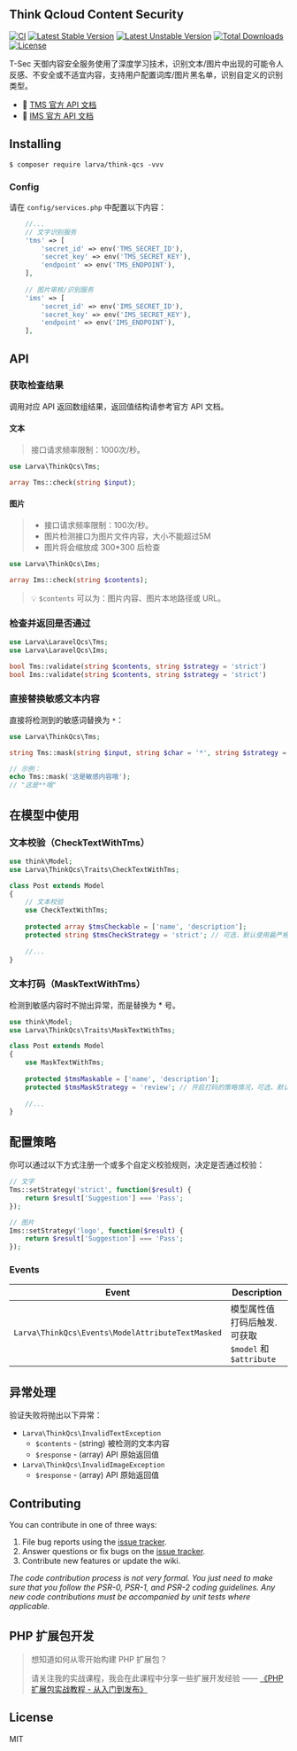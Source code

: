 Think Qcloud Content Security 
---

[![CI](https://github.com/overtrue/laravel-qcs/actions/workflows/ci.yml/badge.svg)](https://github.com/overtrue/laravel-qcs/actions/workflows/ci.yml)
[![Latest Stable Version](https://poser.pugx.org/overtrue/laravel-qcs/v/stable.svg)](https://packagist.org/packages/overtrue/laravel-qcs) 
[![Latest Unstable Version](https://poser.pugx.org/overtrue/laravel-qcs/v/unstable.svg)](https://packagist.org/packages/overtrue/laravel-qcs) 
[![Total Downloads](https://poser.pugx.org/overtrue/laravel-qcs/downloads)](https://packagist.org/packages/overtrue/laravel-qcs) 
[![License](https://poser.pugx.org/overtrue/laravel-qcs/license)](https://packagist.org/packages/overtrue/laravel-qcs)

T-Sec 天御内容安全服务使用了深度学习技术，识别文本/图片中出现的可能令人反感、不安全或不适宜内容，支持用户配置词库/图片黑名单，识别自定义的识别类型。

- :book: [TMS 官方 API 文档](https://cloud.tencent.com/product/tms)
- :book: [IMS 官方 API 文档](https://cloud.tencent.com/product/ims)

## Installing

```shell
$ composer require larva/think-qcs -vvv
```

### Config

请在 `config/services.php` 中配置以下内容：

```php
    //...
    // 文字识别服务
    'tms' => [
        'secret_id' => env('TMS_SECRET_ID'),
        'secret_key' => env('TMS_SECRET_KEY'),
        'endpoint' => env('TMS_ENDPOINT'),
    ],
    
    // 图片审核/识别服务
    'ims' => [
        'secret_id' => env('IMS_SECRET_ID'),
        'secret_key' => env('IMS_SECRET_KEY'),
        'endpoint' => env('IMS_ENDPOINT'),
    ],
```

## API

### 获取检查结果

调用对应 API 返回数组结果，返回值结构请参考官方 API 文档。

#### 文本

> 接口请求频率限制：1000次/秒。

```php
use Larva\ThinkQcs\Tms;

array Tms::check(string $input);
```

#### 图片

> - 接口请求频率限制：100次/秒。
> - 图片检测接口为图片文件内容，大小不能超过5M
> - 图片将会缩放成 300*300 后检查

```php
use Larva\ThinkQcs\Ims;

array Ims::check(string $contents);
```
> 💡 `$contents` 可以为：图片内容、图片本地路径或 URL。

### 检查并返回是否通过

```php
use Larva\LaravelQcs\Tms;
use Larva\LaravelQcs\Ims;

bool Tms::validate(string $contents, string $strategy = 'strict')
bool Ims::validate(string $contents, string $strategy = 'strict')
```

### 直接替换敏感文本内容

直接将检测到的敏感词替换为 `*`：

```php
use Larva\ThinkQcs\Tms;

string Tms::mask(string $input, string $char = '*', string $strategy = 'strict');

// 示例：
echo Tms::mask('这是敏感内容哦'); 
// "这是**哦"
```

## 在模型中使用

### 文本校验（CheckTextWithTms）

```php
use think\Model;
use Larva\ThinkQcs\Traits\CheckTextWithTms;

class Post extends Model 
{
    // 文本校验
    use CheckTextWithTms;
    
    protected array $tmsCheckable = ['name', 'description'];
    protected string $tmsCheckStrategy = 'strict'; // 可选，默认使用最严格模式
    
    //...
}
```

### 文本打码（MaskTextWithTms）

检测到敏感内容时不抛出异常，而是替换为 * 号。

```php
use think\Model;
use Larva\ThinkQcs\Traits\MaskTextWithTms;

class Post extends Model 
{
    use MaskTextWithTms;
    
    protected $tmsMaskable = ['name', 'description'];
    protected $tmsMaskStrategy = 'review'; // 开启打码的策略情况，可选，默认使用最严格模式
    
    //...
}
```

## 配置策略

你可以通过以下方式注册一个或多个自定义校验规则，决定是否通过校验：

```php
// 文字
Tms::setStrategy('strict', function($result) {
	return $result['Suggestion'] === 'Pass';
});

// 图片
Ims::setStrategy('logo', function($result) {
	return $result['Suggestion'] === 'Pass';
});
```

### Events

| **Event**                                       | **Description**                             |
| ----------------------------------------------- | ------------------------------------------- |
| `Larva\ThinkQcs\Events\ModelAttributeTextMasked`    | 模型属性值打码后触发. 可获取 `$model` 和 `$attribute` |

## 异常处理

验证失败将抛出以下异常：

- `Larva\ThinkQcs\InvalidTextException`
    - `$contents` - (string) 被检测的文本内容
    - `$response` - (array) API 原始返回值
- `Larva\ThinkQcs\InvalidImageException`
    - `$response` - (array) API 原始返回值

## Contributing

You can contribute in one of three ways:

1. File bug reports using the [issue tracker](https://github.com/overtrue/laravel-package/issues).
2. Answer questions or fix bugs on the [issue tracker](https://github.com/overtrue/laravel-package/issues).
3. Contribute new features or update the wiki.

_The code contribution process is not very formal. You just need to make sure that you follow the PSR-0, PSR-1, and PSR-2 coding guidelines. Any
new code contributions must be accompanied by unit tests where applicable._

## PHP 扩展包开发

> 想知道如何从零开始构建 PHP 扩展包？
>
> 请关注我的实战课程，我会在此课程中分享一些扩展开发经验 —— [《PHP 扩展包实战教程 - 从入门到发布》](https://learnku.com/courses/creating-package)

## License

MIT
